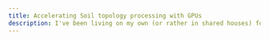 ```yaml
---
title: Accelerating Soil topology processing with GPUs
description: I've been living on my own (or rather in shared houses) for a few years now and I've finally got to the point of wanting a bit more interesting decoration. One of the fascinating things about growing up in the foothills of the Pennine hills is that you're surrounded by river valleys too large to really grasp, and settlements that often grew haphazardly around or above them. I've been building Soil, an online store for models of your favourite regions on Earth using public topology data.
---
```


